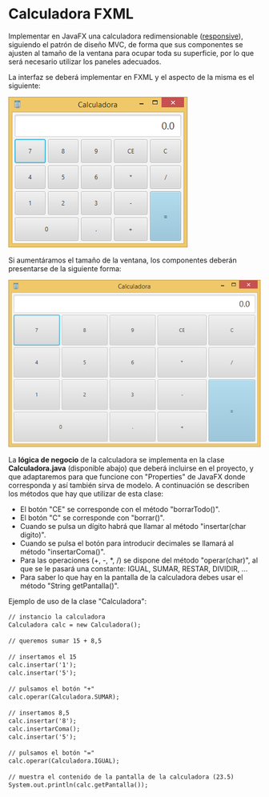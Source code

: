 # Calculadora FXML

Implementar en JavaFX una calculadora redimensionable ([responsive](https://es.wikipedia.org/wiki/Diseño_web_adaptablehttps://es.wikipedia.org/wiki/Diseño_web_adaptable)), siguiendo el patrón de diseño MVC, de forma que sus componentes se ajusten al tamaño de la ventana para ocupar toda su superficie, por lo que será necesario utilizar los paneles adecuados.

La interfaz se deberá implementar en FXML y el aspecto de la misma es el siguiente:

![](https://github.com/Ayoamaro/CalculadoraFXML/blob/main/docs/images/vista1.png?raw=true)

Si aumentáramos el tamaño de la ventana, los componentes deberán presentarse de la siguiente forma:

![](https://github.com/Ayoamaro/CalculadoraFXML/blob/main/docs/images/vista2.png?raw=true)

La **lógica de negocio** de la calculadora se implementa en la clase **Calculadora.java** (disponible abajo) que deberá incluirse en el proyecto, y que adaptaremos para que funcione con "Properties" de JavaFX donde corresponda y así también sirva de modelo. A continuación se describen los métodos que hay que utilizar de esta clase:

- El botón "CE" se corresponde con el método "borrarTodo()".
- El botón "C" se corresponde con "borrar()".
- Cuando se pulsa un dígito habrá que llamar al método "insertar(char digito)".
- Cuando se pulsa el botón para introducir decimales se llamará al método "insertarComa()".
- Para las operaciones (+, -, *, /) se dispone del método "operar(char)", al que se le pasará una constante: IGUAL, SUMAR, RESTAR, DIVIDIR, ...
- Para saber lo que hay en la pantalla de la calculadora debes usar el método "String getPantalla()".

Ejemplo de uso de la clase "Calculadora":

```
// instancio la calculadora
Calculadora calc = new Calculadora();

// queremos sumar 15 + 8,5 
        
// insertamos el 15
calc.insertar('1');
calc.insertar('5');

// pulsamos el botón "+"
calc.operar(Calculadora.SUMAR);
        
// insertamos 8,5
calc.insertar('8');
calc.insertarComa();
calc.insertar('5');
        
// pulsamos el botón "="
calc.operar(Calculadora.IGUAL);
        
// muestra el contenido de la pantalla de la calculadora (23.5)
System.out.println(calc.getPantalla());
```

